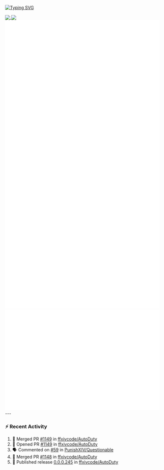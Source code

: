 [![Typing SVG](https://readme-typing-svg.demolab.com?font=Fira+Code&duration=1000&pause=1000&multiline=true&repeat=false&width=435&lines=Simon+Latusek+%7C+Gameplay+Engineer)](https://git.io/typing-svg)

<a href="https://github.com/anuraghazra/github-readme-stats">
  <img height=200 align="center" src="https://github-readme-stats.vercel.app/api?username=erdelf&theme=radical" />
</a>
<a href="https://github.com/anuraghazra/convoychat">
  <img height=200 align="center" src="https://streak-stats.demolab.com?user=erdelf&theme=radical&mode=weekly" />
</a>

<picture>
  <img src="/github-metrics.svg" alt="Metrics">
</picture>

<picture>
  <img src="/github-metrics-achievements.svg" alt="Achievements">
</picture>
---

### :zap: Recent Activity
<!--START_SECTION:activity-->
1. 🎉 Merged PR [#1149](https://github.com/ffxivcode/AutoDuty/pull/1149) in [ffxivcode/AutoDuty](https://github.com/ffxivcode/AutoDuty)
2. 💪 Opened PR [#1149](https://github.com/ffxivcode/AutoDuty/pull/1149) in [ffxivcode/AutoDuty](https://github.com/ffxivcode/AutoDuty)
3. 🗣 Commented on [#59](https://github.com/PunishXIV/Questionable/issues/59#issuecomment-3387916213) in [PunishXIV/Questionable](https://github.com/PunishXIV/Questionable)
4. 🎉 Merged PR [#1148](https://github.com/ffxivcode/AutoDuty/pull/1148) in [ffxivcode/AutoDuty](https://github.com/ffxivcode/AutoDuty)
5. 🚀 Published release [0.0.0.245](https://github.com/ffxivcode/AutoDuty/releases/tag/0.0.0.245) in [ffxivcode/AutoDuty](https://github.com/ffxivcode/AutoDuty)
<!--END_SECTION:activity-->

<!--
**erdelf/erdelf** is a ✨ _special_ ✨ repository because its `README.md` (this file) appears on your GitHub profile.

Here are some ideas to get you started:

- 🔭 I’m currently working on ...
- 🌱 I’m currently learning ...
- 👯 I’m looking to collaborate on ...
- 🤔 I’m looking for help with ...
- 💬 Ask me about ...
- 📫 How to reach me: ...
- 😄 Pronouns: ...
- ⚡ Fun fact: ...
-->
